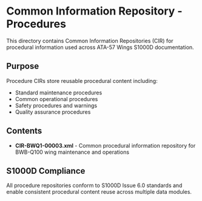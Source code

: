 # Common Information Repository - Procedures

This directory contains Common Information Repositories (CIR) for procedural information used across ATA-57 Wings S1000D documentation.

## Purpose

Procedure CIRs store reusable procedural content including:

- Standard maintenance procedures
- Common operational procedures
- Safety procedures and warnings
- Quality assurance procedures

## Contents

- **CIR-BWQ1-00003.xml** - Common procedural information repository for BWB-Q100 wing maintenance and operations

## S1000D Compliance

All procedure repositories conform to S1000D Issue 6.0 standards and enable consistent procedural content reuse across multiple data modules.
